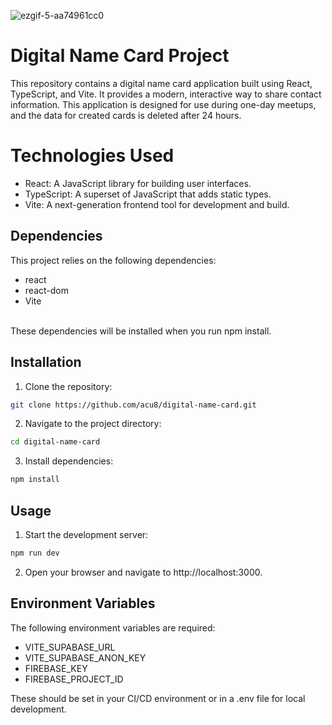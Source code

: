 
![ezgif-5-aa74961cc0](https://github.com/user-attachments/assets/7539f02e-ce8c-4653-8839-5da39c80c391)

# Digital Name Card Project

This repository contains a digital name card application built using React, TypeScript, and Vite. It provides a modern, interactive way to share contact information.
This application is designed for use during one-day meetups, and the data for created cards is deleted after 24 hours.

# Technologies Used
- React: A JavaScript library for building user interfaces.
- TypeScript: A superset of JavaScript that adds static types.
- Vite: A next-generation frontend tool for development and build.

## Dependencies

This project relies on the following dependencies:

- react
- react-dom
- Vite
<br />
  These dependencies will be installed when you run npm install.

## Installation

1. Clone the repository:

```bash
git clone https://github.com/acu8/digital-name-card.git
```

2. Navigate to the project directory:

```bash
cd digital-name-card
```

3. Install dependencies:

```bash
npm install
```

## Usage

1. Start the development server:

```bash
npm run dev
```

2. Open your browser and navigate to http://localhost:3000.

## Environment Variables

The following environment variables are required:

- VITE_SUPABASE_URL
- VITE_SUPABASE_ANON_KEY
- FIREBASE_KEY
- FIREBASE_PROJECT_ID

These should be set in your CI/CD environment or in a .env file for local development.
